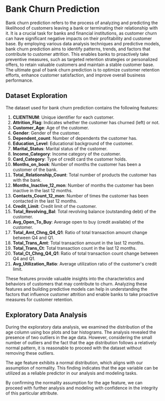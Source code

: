# Bank Churn Prediction

Bank churn prediction refers to the process of analyzing and predicting the likelihood of customers leaving a bank or terminating their relationship with it. It is a crucial task for banks and financial institutions, as customer churn can have significant negative impacts on their profitability and customer base. By employing various data analysis techniques and predictive models, bank churn prediction aims to identify patterns, trends, and factors that contribute to customer attrition. This enables banks to proactively take preventive measures, such as targeted retention strategies or personalized offers, to retain valuable customers and maintain a stable customer base. The ultimate goal of bank churn prediction is to optimize customer retention efforts, enhance customer satisfaction, and improve overall business performance.

## Dataset Exploration

The dataset used for bank churn prediction contains the following features:

1. **CLIENTNUM**: Unique identifier for each customer.
2. **Attrition_Flag**: Indicates whether the customer has churned (left) or not.
3. **Customer_Age**: Age of the customer.
4. **Gender**: Gender of the customer.
5. **Dependent_count**: Number of dependents the customer has.
6. **Education_Level**: Educational background of the customer.
7. **Marital_Status**: Marital status of the customer.
8. **Income_Category**: Income category of the customer.
9. **Card_Category**: Type of credit card the customer holds.
10. **Months_on_book**: Number of months the customer has been a customer of the bank.
11. **Total_Relationship_Count**: Total number of products the customer has with the bank.
12. **Months_Inactive_12_mon**: Number of months the customer has been inactive in the last 12 months.
13. **Contacts_Count_12_mon**: Number of times the customer has been contacted in the last 12 months.
14. **Credit_Limit**: Credit limit of the customer.
15. **Total_Revolving_Bal**: Total revolving balance (outstanding debt) of the customer.
16. **Avg_Open_To_Buy**: Average open to buy (credit available) of the customer.
17. **Total_Amt_Chng_Q4_Q1**: Ratio of total transaction amount change between Q4 and Q1.
18. **Total_Trans_Amt**: Total transaction amount in the last 12 months.
19. **Total_Trans_Ct**: Total transaction count in the last 12 months.
20. **Total_Ct_Chng_Q4_Q1**: Ratio of total transaction count change between Q4 and Q1.
21. **Avg_Utilization_Ratio**: Average utilization ratio of the customer's credit limit.

These features provide valuable insights into the characteristics and behaviors of customers that may contribute to churn. Analyzing these features and building predictive models can help in understanding the factors that influence customer attrition and enable banks to take proactive measures for customer retention.

## Exploratory Data Analysis

During the exploratory data analysis, we examined the distribution of the age column using box plots and bar histograms. The analysis revealed the presence of two outliers in the age data. However, considering the small number of outliers and the fact that the age distribution follows a relatively normal pattern, it is reasonable to proceed with the dataset without removing these outliers.

The age feature exhibits a normal distribution, which aligns with our assumption of normality. This finding indicates that the age variable can be utilized as a reliable predictor in our analysis and modeling tasks.

By confirming the normality assumption for the age feature, we can proceed with further analysis and modeling with confidence in the integrity of this particular attribute.
